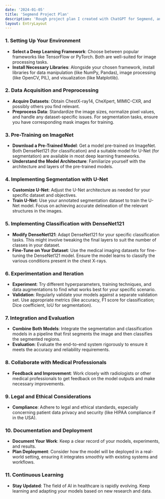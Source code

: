 ```yaml
---
date: '2024-01-05'
title: 'Segmend Project Plan'
description: 'Rough project plan I created with ChatGPT for Segmend, an advanced AI-driven platform combining segmentation and classification to enhance diagnostic accuracy in medical imaging.'
layout: EntryLayout
---
```


### 1. Setting Up Your Environment
- **Select a Deep Learning Framework**: Choose between popular frameworks like TensorFlow or PyTorch. Both are well-suited for image processing tasks.
- **Install Necessary Libraries**: Alongside your chosen framework, install libraries for data manipulation (like NumPy, Pandas), image processing (like OpenCV, PIL), and visualization (like Matplotlib).

### 2. Data Acquisition and Preprocessing
- **Acquire Datasets**: Obtain ChestX-ray14, CheXpert, MIMIC-CXR, and possibly others you find relevant.
- **Preprocess Data**: Standardize the image sizes, normalize pixel values, and handle any dataset-specific issues. For segmentation tasks, ensure you have corresponding mask images for training.

### 3. Pre-Training on ImageNet
- **Download a Pre-Trained Model**: Get a model pre-trained on ImageNet. Both DenseNet121 (for classification) and a suitable model for U-Net (for segmentation) are available in most deep learning frameworks.
- **Understand the Model Architecture**: Familiarize yourself with the architecture and layers of the pre-trained models.

### 4. Implementing Segmentation with U-Net
- **Customize U-Net**: Adjust the U-Net architecture as needed for your specific dataset and objectives.
- **Train U-Net**: Use your annotated segmentation dataset to train the U-Net model. Focus on achieving accurate delineation of the relevant structures in the images.

### 5. Implementing Classification with DenseNet121
- **Modify DenseNet121**: Adapt DenseNet121 for your specific classification tasks. This might involve tweaking the final layers to suit the number of classes in your dataset.
- **Fine-Tune on Your Dataset**: Use the medical imaging datasets for fine-tuning the DenseNet121 model. Ensure the model learns to classify the various conditions present in the chest X-rays.

### 6. Experimentation and Iteration
- **Experiment**: Try different hyperparameters, training techniques, and data augmentations to find what works best for your specific scenario.
- **Validation**: Regularly validate your models against a separate validation set. Use appropriate metrics (like accuracy, F1 score for classification; Dice coefficient, IoU for segmentation).

### 7. Integration and Evaluation
- **Combine Both Models**: Integrate the segmentation and classification models in a pipeline that first segments the image and then classifies the segmented regions.
- **Evaluation**: Evaluate the end-to-end system rigorously to ensure it meets the accuracy and reliability requirements.

### 8. Collaborate with Medical Professionals
- **Feedback and Improvement**: Work closely with radiologists or other medical professionals to get feedback on the model outputs and make necessary improvements.

### 9. Legal and Ethical Considerations
- **Compliance**: Adhere to legal and ethical standards, especially concerning patient data privacy and security (like HIPAA compliance if in the USA).

### 10. Documentation and Deployment
- **Document Your Work**: Keep a clear record of your models, experiments, and results.
- **Plan Deployment**: Consider how the model will be deployed in a real-world setting, ensuring it integrates smoothly with existing systems and workflows.

### 11. Continuous Learning
- **Stay Updated**: The field of AI in healthcare is rapidly evolving. Keep learning and adapting your models based on new research and data.
